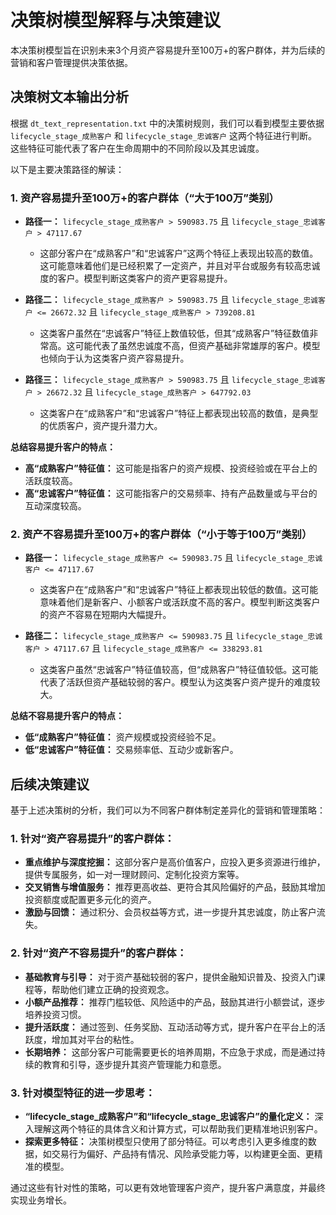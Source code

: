 # 决策树模型解释与决策建议

本决策树模型旨在识别未来3个月资产容易提升至100万+的客户群体，并为后续的营销和客户管理提供决策依据。

## 决策树文本输出分析

根据 `dt_text_representation.txt` 中的决策树规则，我们可以看到模型主要依据 `lifecycle_stage_成熟客户` 和 `lifecycle_stage_忠诚客户` 这两个特征进行判断。这些特征可能代表了客户在生命周期中的不同阶段以及其忠诚度。

以下是主要决策路径的解读：

### 1. 资产容易提升至100万+的客户群体（“大于100万”类别）

*   **路径一：** `lifecycle_stage_成熟客户 > 590983.75` 且 `lifecycle_stage_忠诚客户 > 47117.67`
    *   这部分客户在“成熟客户”和“忠诚客户”这两个特征上表现出较高的数值。这可能意味着他们是已经积累了一定资产，并且对平台或服务有较高忠诚度的客户。模型判断这类客户的资产更容易提升。

*   **路径二：** `lifecycle_stage_成熟客户 > 590983.75` 且 `lifecycle_stage_忠诚客户 <= 26672.32` 且 `lifecycle_stage_成熟客户 > 739208.81`
    *   这类客户虽然在“忠诚客户”特征上数值较低，但其“成熟客户”特征数值非常高。这可能代表了虽然忠诚度不高，但资产基础非常雄厚的客户。模型也倾向于认为这类客户资产容易提升。

*   **路径三：** `lifecycle_stage_成熟客户 > 590983.75` 且 `lifecycle_stage_忠诚客户 > 26672.32` 且 `lifecycle_stage_成熟客户 > 647792.03`
    *   这类客户在“成熟客户”和“忠诚客户”特征上都表现出较高的数值，是典型的优质客户，资产提升潜力大。

**总结容易提升客户的特点：**

*   **高“成熟客户”特征值：** 这可能是指客户的资产规模、投资经验或在平台上的活跃度较高。
*   **高“忠诚客户”特征值：** 这可能指客户的交易频率、持有产品数量或与平台的互动深度较高。

### 2. 资产不容易提升至100万+的客户群体（“小于等于100万”类别）

*   **路径一：** `lifecycle_stage_成熟客户 <= 590983.75` 且 `lifecycle_stage_忠诚客户 <= 47117.67`
    *   这类客户在“成熟客户”和“忠诚客户”特征上都表现出较低的数值。这可能意味着他们是新客户、小额客户或活跃度不高的客户。模型判断这类客户的资产不容易在短期内大幅提升。

*   **路径二：** `lifecycle_stage_成熟客户 <= 590983.75` 且 `lifecycle_stage_忠诚客户 > 47117.67` 且 `lifecycle_stage_成熟客户 <= 338293.81`
    *   这类客户虽然“忠诚客户”特征值较高，但“成熟客户”特征值较低。这可能代表了活跃但资产基础较弱的客户。模型认为这类客户资产提升的难度较大。

**总结不容易提升客户的特点：**

*   **低“成熟客户”特征值：** 资产规模或投资经验不足。
*   **低“忠诚客户”特征值：** 交易频率低、互动少或新客户。

## 后续决策建议

基于上述决策树的分析，我们可以为不同客户群体制定差异化的营销和管理策略：

### 1. 针对“资产容易提升”的客户群体：

*   **重点维护与深度挖掘：** 这部分客户是高价值客户，应投入更多资源进行维护，提供专属服务，如一对一理财顾问、定制化投资方案等。
*   **交叉销售与增值服务：** 推荐更高收益、更符合其风险偏好的产品，鼓励其增加投资额度或配置更多元化的资产。
*   **激励与回馈：** 通过积分、会员权益等方式，进一步提升其忠诚度，防止客户流失。

### 2. 针对“资产不容易提升”的客户群体：

*   **基础教育与引导：** 对于资产基础较弱的客户，提供金融知识普及、投资入门课程等，帮助他们建立正确的投资观念。
*   **小额产品推荐：** 推荐门槛较低、风险适中的产品，鼓励其进行小额尝试，逐步培养投资习惯。
*   **提升活跃度：** 通过签到、任务奖励、互动活动等方式，提升客户在平台上的活跃度，增加其对平台的粘性。
*   **长期培养：** 这部分客户可能需要更长的培养周期，不应急于求成，而是通过持续的教育和引导，逐步提升其资产管理能力和意愿。

### 3. 针对模型特征的进一步思考：

*   **“lifecycle_stage_成熟客户”和“lifecycle_stage_忠诚客户”的量化定义：** 深入理解这两个特征的具体含义和计算方式，可以帮助我们更精准地识别客户。
*   **探索更多特征：** 决策树模型只使用了部分特征。可以考虑引入更多维度的数据，如交易行为偏好、产品持有情况、风险承受能力等，以构建更全面、更精准的模型。

通过这些有针对性的策略，可以更有效地管理客户资产，提升客户满意度，并最终实现业务增长。